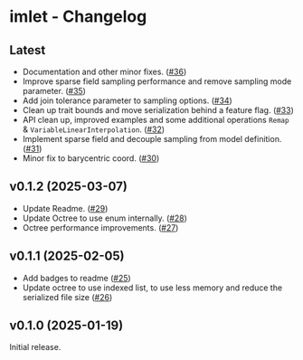 # imlet - Changelog

## Latest
- Documentation and other minor fixes. ([#36](https://github.com/joelhi/imlet-rs/pull/36))
- Improve sparse field sampling performance and remove sampling mode parameter. ([#35](https://github.com/joelhi/imlet-rs/pull/35))
- Add join tolerance parameter to sampling options. ([#34](https://github.com/joelhi/imlet-rs/pull/34))
- Clean up trait bounds and move serialization behind a feature flag. ([#33](https://github.com/joelhi/imlet-rs/pull/33))
- API clean up, improved examples and some additional operations `Remap` & `VariableLinearInterpolation`. ([#32](https://github.com/joelhi/imlet-rs/pull/32))
- Implement sparse field and decouple sampling from model definition. ([#31](https://github.com/joelhi/imlet-rs/pull/31))
- Minor fix to barycentric coord. ([#30](https://github.com/joelhi/imlet-rs/pull/30))

## v0.1.2 (2025-03-07)
- Update Readme. ([#29](https://github.com/joelhi/imlet-rs/pull/29))
- Update Octree to use enum internally. ([#28](https://github.com/joelhi/imlet-rs/pull/28))
- Octree performance improvements. ([#27](https://github.com/joelhi/imlet-rs/pull/27))

## v0.1.1 (2025-02-05)
- Add badges to readme ([#25](https://github.com/joelhi/imlet-rs/pull/25))
- Update octree to use indexed list, to use less memory and reduce the serialized file size ([#26](https://github.com/joelhi/imlet-rs/pull/26))

## v0.1.0 (2025-01-19)
Initial release.
